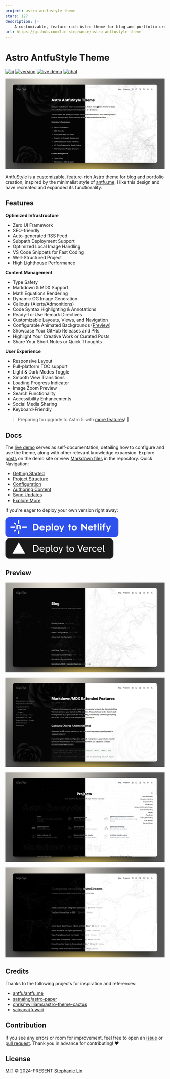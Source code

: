 ```yaml
---
project: astro-antfustyle-theme
stars: 127
description: |-
    A customizable, feature-rich Astro theme for blog and portfolio creation.
url: https://github.com/lin-stephanie/astro-antfustyle-theme
---
```


# Astro AntfuStyle Theme

[![ci][ci-badge]][ci-link]
[![version][version-badge]][version-link]
[![live demo][demo-badge]][demo-link]
[![chat][chat-badge]][chat-link]

![cover image](https://raw.githubusercontent.com/lin-stephanie/assets/refs/heads/main/astro-antfustyle-theme/cover_2x.png)

AntfuStyle is a customizable, feature-rich [Astro](https://astro.build/) theme for blog and portfolio creation, inspired by the minimalist style of [antfu.me](https://antfu.me/). I like this design and have recreated and expanded its functionality.

## Features

**Optimized Infrastructure**

- Zero UI Framework
- SEO-friendly
- Auto-generated RSS Feed
- Subpath Deployment Support
- Optimized Local Image Handling
- VS Code Snippets for Fast Coding
- Well-Structured Project
- High Lighthouse Performance

**Content Management**

- Type Safety
- Markdown & MDX Support
- Math Equations Rendering
- Dynamic OG Image Generation
- Callouts (Alerts/Admonitions)
- Code Syntax Highlighting & Annotations
- Ready-To-Use Remark Directives
- Customizable Layouts, Views, and Navigation
- Configurable Animated Backgrounds ([Preview](#preview))
- Showcase Your GitHub Releases and PRs
- Highlight Your Creative Work or Curated Posts
- Share Your Short Notes or Quick Thoughts

**User Experience**

- Responsive Layout
- Full-platform TOC support
- Light & Dark Modes Toggle
- Smooth View Transitions
- Loading Progress Indicator
- Image Zoom Preview
- Search Functionality
- Accessibility Enhancements
- Social Media Sharing
- Keyboard-Friendly

> Preparing to upgrade to Astro 5 with [more features](https://github.com/users/lin-stephanie/projects/4/views/4)! 🚀

## Docs

The [live demo][demo-link] serves as self-documentation, detailing how to configure and use the theme, along with other relevant knowledge expansion. Explore [posts](https://astro-antfustyle-theme.vercel.app/blog/) on the demo site or view [Markdown files](https://github.com/lin-stephanie/astro-antfustyle-theme/tree/main/src/content/blog) in the repository. Quick Navigation:

- [Getting Started](https://astro-antfustyle-theme.vercel.app/blog/getting-started/)
- [Project Structure](https://astro-antfustyle-theme.vercel.app/blog/project-structure/)
- [Configuration](https://astro-antfustyle-theme.vercel.app/blog/basic-configuration/)
- [Authoring Content](https://astro-antfustyle-theme.vercel.app/blog/getting-started/#authoring-content)
- [Sync Updates](https://astro-antfustyle-theme.vercel.app/blog/sync-updates/)
- [Explore More](https://astro-antfustyle-theme.vercel.app/blog/getting-started/#next-steps)

If you're eager to deploy your own version right away:

[![Deploy with Netlify](https://raw.githubusercontent.com/lin-stephanie/assets/refs/heads/main/astro-antfustyle-theme/deploy_netlify.svg)](https://app.netlify.com/start/deploy?repository=https://github.com/lin-stephanie/astro-antfustyle-theme) [![Deploy with Vercel](https://raw.githubusercontent.com/lin-stephanie/assets/refs/heads/main/astro-antfustyle-theme/deploy_vercel.svg)](https://vercel.com/new/clone?repository-url=https%3A%2F%2Fgithub.com%2Flin-stephanie%2Fastro-antfustyle-theme&project-name=astro-antfustyle-theme)

## Preview

![plum](https://raw.githubusercontent.com/lin-stephanie/assets/refs/heads/main/astro-antfustyle-theme/blog_2x.png)

![rose](https://raw.githubusercontent.com/lin-stephanie/assets/refs/heads/main/astro-antfustyle-theme/post_2x.png)

![dot](https://raw.githubusercontent.com/lin-stephanie/assets/refs/heads/main/astro-antfustyle-theme/projects_2x.png)

![particle](https://raw.githubusercontent.com/lin-stephanie/assets/refs/heads/main/astro-antfustyle-theme/streams_2x.png)

## Credits

Thanks to the following projects for inspiration and references:

- [antfu/antfu.me](https://github.com/antfu/antfu.me)
- [satnaing/astro-paper](https://github.com/satnaing/astro-paper)
- [chrismwilliams/astro-theme-cactus](https://github.com/chrismwilliams/astro-theme-cactus)
- [saicaca/fuwari](https://github.com/saicaca/fuwari)

## Contribution

If you see any errors or room for improvement, feel free to open an [issue](https://github.com/lin-stephanie/astro-antfustyle-theme/issues) or [pull request](https://github.com/lin-stephanie/astro-antfustyle-theme/pulls). Thank you in advance for contributing! ❤️

## License

[MIT](https://github.com/lin-stephanie/astro-antfustyle-theme/blob/main/LICENSE) © 2024-PRESENT [Stephanie Lin](https://github.com/lin-stephanie)

<!-- Badges -->

[ci-badge]: https://img.shields.io/github/actions/workflow/status/lin-stephanie/astro-antfustyle-theme/ci.yml?label=CI&style=flat&colorA=080f12&colorB=f87171
[ci-link]: https://github.com/lin-stephanie/astro-antfustyle-theme/actions/workflows/ci.yml

[version-badge]: https://img.shields.io/github/v/release/lin-stephanie/astro-antfustyle-theme?label=Release&style=flat&colorA=080f12&colorB=f87171
[version-link]: https://github.com/lin-stephanie/astro-antfustyle-theme/releases

[demo-badge]: https://img.shields.io/badge/Live%20Demo-080f12?style=flat&colorA=080f12&colorB=f87171&logo=vercel&logoSize=10
[demo-link]:https://astro-antfustyle-theme.vercel.app/

[chat-badge]: https://img.shields.io/badge/Discussions-080f12?style=flat&colorA=080f12&colorB=f87171&logo=github
[chat-link]: https://github.com/lin-stephanie/astro-antfustyle-theme/discussions

